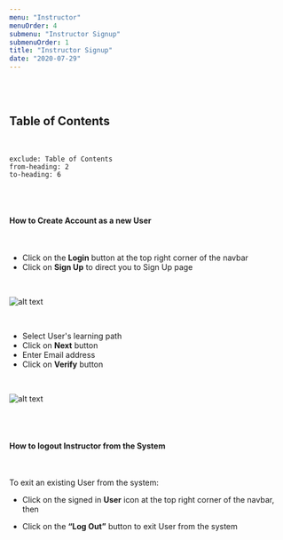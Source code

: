 ```yaml
---
menu: "Instructor"
menuOrder: 4
submenu: "Instructor Signup"
submenuOrder: 1
title: "Instructor Signup"
date: "2020-07-29"
---
```



<!-- if Schools has an account already they can login, [via this link](https://www.luminate.ng/LoginView). -->
<br />
<br />

## Table of Contents

<br />

```toc
exclude: Table of Contents
from-heading: 2
to-heading: 6
```

<br />
<br />

#### How to Create Account as a new User

<br />

* Click on the  **Login** button at the top right corner of the navbar
* Click on **Sign Up** to direct you to Sign Up page

<br />

 ![alt text](/images/SignUp.png "Title")

<br />

* Select User's learning path
* Click on **Next** button
* Enter Email address
* Click on **Verify** button

<br />

  ![alt text](/images/Verify.png "Title")

<br />
<br />

#### How to logout Instructor from the System

<br />

 To exit an existing User from the system:

* Click on the signed in **User** icon at the top right corner of the navbar,
 then

* Click on the **“Log Out”** button to exit User from the system
